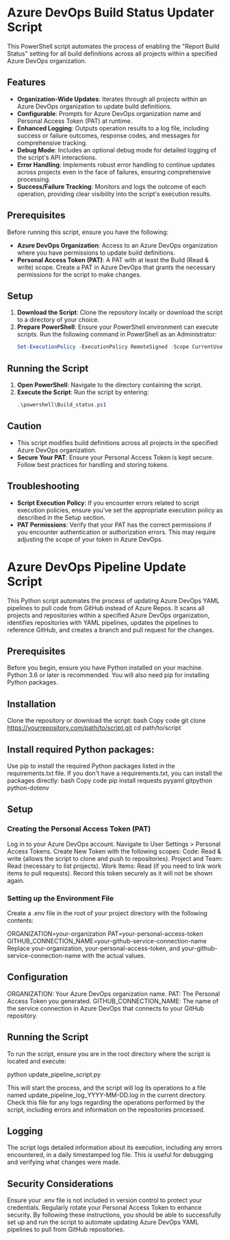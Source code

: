 # Azure DevOps Build Status Updater Script

This PowerShell script automates the process of enabling the "Report Build Status" setting for all build definitions across all projects within a specified Azure DevOps organization.

## Features

- **Organization-Wide Updates**: Iterates through all projects within an Azure DevOps organization to update build definitions.
- **Configurable**: Prompts for Azure DevOps organization name and Personal Access Token (PAT) at runtime.
- **Enhanced Logging**: Outputs operation results to a log file, including success or failure outcomes, response codes, and messages for comprehensive tracking.
- **Debug Mode**: Includes an optional debug mode for detailed logging of the script's API interactions.
- **Error Handling**: Implements robust error handling to continue updates across projects even in the face of failures, ensuring comprehensive processing.
- **Success/Failure Tracking**: Monitors and logs the outcome of each operation, providing clear visibility into the script's execution results.

## Prerequisites

Before running this script, ensure you have the following:

- **Azure DevOps Organization**: Access to an Azure DevOps organization where you have permissions to update build definitions.
- **Personal Access Token (PAT)**: A PAT with at least the Build (Read & write) scope. Create a PAT in Azure DevOps that grants the necessary permissions for the script to make changes.

## Setup

1. **Download the Script**: Clone the repository locally or download the script to a directory of your choice.
2. **Prepare PowerShell**: Ensure your PowerShell environment can execute scripts. Run the following command in PowerShell as an Administrator:
   ```powershell
   Set-ExecutionPolicy -ExecutionPolicy RemoteSigned -Scope CurrentUser

## Running the Script

1. **Open PowerShell**: Navigate to the directory containing the script.
2. **Execute the Script**: Run the script by entering:
   ```powershell
   .\powershell\Build_status.ps1

## Caution

- This script modifies build definitions across all projects in the specified Azure DevOps organization.
- **Secure Your PAT**: Ensure your Personal Access Token is kept secure. Follow best practices for handling and storing tokens.

## Troubleshooting

- **Script Execution Policy**: If you encounter errors related to script execution policies, ensure you've set the appropriate execution policy as described in the Setup section.
- **PAT Permissions**: Verify that your PAT has the correct permissions if you encounter authentication or authorization errors. This may require adjusting the scope of your token in Azure DevOps.

# Azure DevOps Pipeline Update Script
This Python script automates the process of updating Azure DevOps YAML pipelines to pull code from GitHub instead of Azure Repos. It scans all projects and repositories within a specified Azure DevOps organization, identifies repositories with YAML pipelines, updates the pipelines to reference GitHub, and creates a branch and pull request for the changes.

## Prerequisites
Before you begin, ensure you have Python installed on your machine. Python 3.6 or later is recommended. You will also need pip for installing Python packages.

## Installation
Clone the repository or download the script:
bash
Copy code
git clone https://yourrepository.com/path/to/script.git
cd path/to/script

## Install required Python packages:
Use pip to install the required Python packages listed in the requirements.txt file. If you don't have a requirements.txt, you can install the packages directly:
bash
Copy code
pip install requests pyyaml gitpython python-dotenv

## Setup

### Creating the Personal Access Token (PAT)
Log in to your Azure DevOps account.
Navigate to User Settings > Personal Access Tokens.
Create New Token with the following scopes:
Code: Read & write (allows the script to clone and push to repositories).
Project and Team: Read (necessary to list projects).
Work Items: Read (if you need to link work items to pull requests).
Record this token securely as it will not be shown again.

### Setting up the Environment File
Create a .env file in the root of your project directory with the following contents:

ORGANIZATION=your-organization
PAT=your-personal-access-token
GITHUB_CONNECTION_NAME=your-github-service-connection-name
Replace your-organization, your-personal-access-token, and your-github-service-connection-name with the actual values.

## Configuration
ORGANIZATION: Your Azure DevOps organization name.
PAT: The Personal Access Token you generated.
GITHUB_CONNECTION_NAME: The name of the service connection in Azure DevOps that connects to your GitHub repository.

## Running the Script
To run the script, ensure you are in the root directory where the script is located and execute:

python update_pipeline_script.py

This will start the process, and the script will log its operations to a file named update_pipeline_log_YYYY-MM-DD.log in the current directory. Check this file for any logs regarding the operations performed by the script, including errors and information on the repositories processed.

## Logging
The script logs detailed information about its execution, including any errors encountered, in a daily timestamped log file. This is useful for debugging and verifying what changes were made.

## Security Considerations
Ensure your .env file is not included in version control to protect your credentials.
Regularly rotate your Personal Access Token to enhance security.
By following these instructions, you should be able to successfully set up and run the script to automate updating Azure DevOps YAML pipelines to pull from GitHub repositories.
